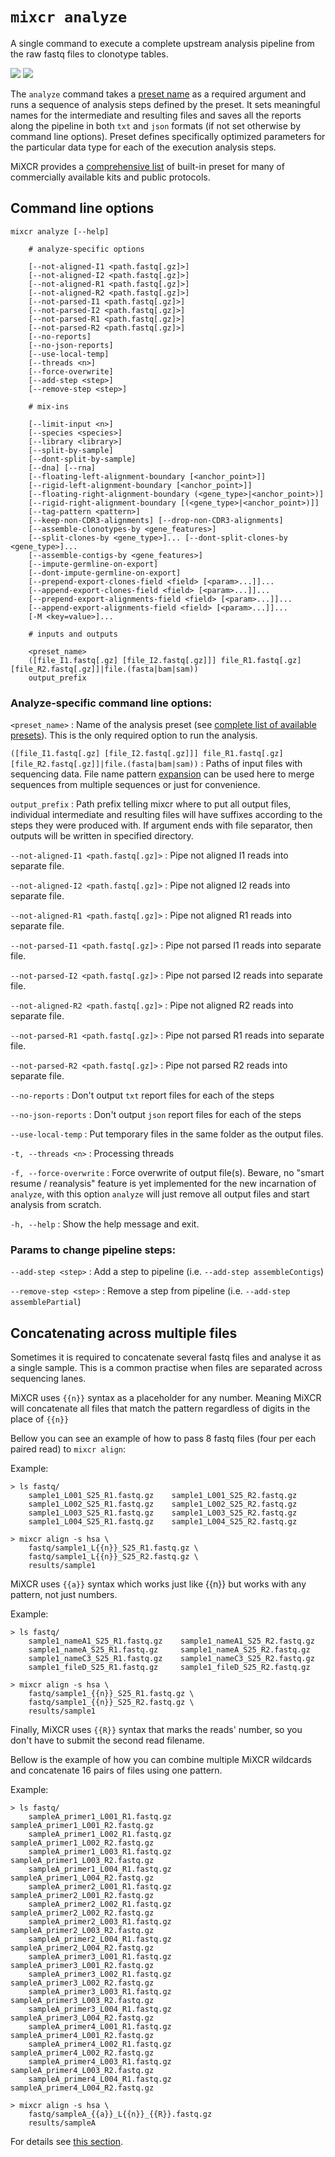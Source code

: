 # `mixcr analyze`

A single command to execute a complete upstream analysis pipeline from the raw fastq files to clonotype tables. 

![](pics/analyze-light.svg#only-light)
![](pics/analyze-dark.svg#only-dark)

The `analyze` command takes a [preset name](overview-presets.md) as a required argument and runs a sequence of analysis steps defined by the preset. It sets meaningful names for the intermediate and resulting files and saves all the reports along the pipeline in both `txt` and `json` formats (if not set otherwise by command line options). Preset defines specifically optimized parameters for the particular data type for each of the execution analysis steps.

MiXCR provides a [comprehensive list](overview-built-in-presets.md) of built-in preset for many of commercially available kits and public protocols.

## Command line options

```
mixcr analyze [--help]

    # analyze-specific options
    
    [--not-aligned-I1 <path.fastq[.gz]>] 
    [--not-aligned-I2 <path.fastq[.gz]>] 
    [--not-aligned-R1 <path.fastq[.gz]>] 
    [--not-aligned-R2 <path.fastq[.gz]>] 
    [--not-parsed-I1 <path.fastq[.gz]>] 
    [--not-parsed-I2 <path.fastq[.gz]>] 
    [--not-parsed-R1 <path.fastq[.gz]>] 
    [--not-parsed-R2 <path.fastq[.gz]>] 
    [--no-reports] 
    [--no-json-reports]  
    [--use-local-temp]
    [--threads <n>] 
    [--force-overwrite]
    [--add-step <step>] 
    [--remove-step <step>] 

    # mix-ins

    [--limit-input <n>]
    [--species <species>] 
    [--library <library>] 
    [--split-by-sample]
    [--dont-split-by-sample]
    [--dna] [--rna] 
    [--floating-left-alignment-boundary [<anchor_point>]]
    [--rigid-left-alignment-boundary [<anchor_point>]]
    [--floating-right-alignment-boundary (<gene_type>|<anchor_point>)] 
    [--rigid-right-alignment-boundary [(<gene_type>|<anchor_point>)]] 
    [--tag-pattern <pattern>] 
    [--keep-non-CDR3-alignments] [--drop-non-CDR3-alignments] 
    [--assemble-clonotypes-by <gene_features>]
    [--split-clones-by <gene_type>]... [--dont-split-clones-by <gene_type>]...  
    [--assemble-contigs-by <gene_features>] 
    [--impute-germline-on-export]
    [--dont-impute-germline-on-export]
    [--prepend-export-clones-field <field> [<param>...]]...
    [--append-export-clones-field <field> [<param>...]]...
    [--prepend-export-alignments-field <field> [<param>...]]...
    [--append-export-alignments-field <field> [<param>...]]... 
    [-M <key=value>]...      
    
    # inputs and outputs
    
    <preset_name> 
    ([file_I1.fastq[.gz] [file_I2.fastq[.gz]]] file_R1.fastq[.gz] [file_R2.fastq[.gz]]|file.(fasta|bam|sam)) 
    output_prefix
```

### Analyze-specific command line options:

`<preset_name>`
: Name of the analysis preset (see [complete list of available presets](overview-built-in-presets.md)). This is the only required option to run the analysis.

`([file_I1.fastq[.gz] [file_I2.fastq[.gz]]] file_R1.fastq[.gz] [file_R2.fastq[.gz]]|file.(fasta|bam|sam))`
: Paths of input files with sequencing data. File name pattern [expansion](./ref-input-file-name-expansion.md) can be used here to merge sequences from multiple sequences or just for convenience.

`output_prefix`
: Path prefix telling mixcr where to put all output files, individual intermediate and resulting files will have suffixes according to the steps they were produced with. If argument ends with file separator, then outputs will be written in specified directory.

`--not-aligned-I1 <path.fastq[.gz]>`
: Pipe not aligned I1 reads into separate file.

`--not-aligned-I2 <path.fastq[.gz]>`
: Pipe not aligned I2 reads into separate file.

`--not-aligned-R1 <path.fastq[.gz]>`
: Pipe not aligned R1 reads into separate file.

`--not-parsed-I1 <path.fastq[.gz]>`
: Pipe not parsed I1 reads into separate file.

`--not-parsed-I2 <path.fastq[.gz]>`
: Pipe not parsed I2 reads into separate file.

`--not-aligned-R2 <path.fastq[.gz]>`
: Pipe not aligned R2 reads into separate file.

`--not-parsed-R1 <path.fastq[.gz]>`
: Pipe not parsed R1 reads into separate file.

`--not-parsed-R2 <path.fastq[.gz]>`
: Pipe not parsed R2 reads into separate file.

`--no-reports`
: Don't output `txt` report files for each of the steps

`--no-json-reports`
: Don't output `json` report files for each of the steps

`--use-local-temp`
: Put temporary files in the same folder as the output files.

`-t, --threads <n>`
: Processing threads

`-f, --force-overwrite`
: Force overwrite of output file(s). Beware, no "smart resume / reanalysis" feature is yet implemented for the new incarnation of `analyze`, with this option `analyze` will just remove all output files and start analysis from scratch.  

`-h, --help`
: Show the help message and exit.

### Params to change pipeline steps:

`--add-step <step>`
: Add a step to pipeline (i.e. `--add-step assembleContigs`)

`--remove-step <step>`
: Remove a step from pipeline (i.e. `--add-step assemblePartial`)


## Concatenating across multiple files

Sometimes it is required to concatenate several fastq files and analyse it as a single sample. This is a common practise when files are separated across sequencing lanes.

MiXCR uses `{{n}}` syntax as a placeholder for any number. Meaning MiXCR will concatenate all files that match the pattern regardless of digits in the place of  `{{n}}`

Bellow you can see an example of how to pass 8 fastq files (four per each paired read) to `mixcr align`:

Example:
```shell
> ls fastq/
    sample1_L001_S25_R1.fastq.gz    sample1_L001_S25_R2.fastq.gz 
    sample1_L002_S25_R1.fastq.gz    sample1_L002_S25_R2.fastq.gz
    sample1_L003_S25_R1.fastq.gz    sample1_L003_S25_R2.fastq.gz
    sample1_L004_S25_R1.fastq.gz    sample1_L004_S25_R2.fastq.gz

> mixcr align -s hsa \
    fastq/sample1_L{{n}}_S25_R1.fastq.gz \
    fastq/sample1_L{{n}}_S25_R2.fastq.gz \
    results/sample1
```

MiXCR uses `{{a}}` syntax which works just like {{n}} but works with any pattern, not just numbers.

Example:

```shell
> ls fastq/
    sample1_nameA1_S25_R1.fastq.gz    sample1_nameA1_S25_R2.fastq.gz
    sample1_nameA_S25_R1.fastq.gz     sample1_nameA_S25_R2.fastq.gz
    sample1_nameC3_S25_R1.fastq.gz    sample1_nameC3_S25_R2.fastq.gz
    sample1_fileD_S25_R1.fastq.gz     sample1_fileD_S25_R2.fastq.gz

> mixcr align -s hsa \
    fastq/sample1_{{n}}_S25_R1.fastq.gz \
    fastq/sample1_{{n}}_S25_R2.fastq.gz \
    results/sample1
```

Finally, MiXCR uses `{{R}}` syntax that marks the reads' number, so you don't have to submit the second read filename.

Bellow is the example of how you can combine multiple MiXCR wildcards and concatenate 16 pairs of files using one pattern.

Example:
```shell
> ls fastq/
    sampleA_primer1_L001_R1.fastq.gz       sampleA_primer1_L001_R2.fastq.gz    
    sampleA_primer1_L002_R1.fastq.gz       sampleA_primer1_L002_R2.fastq.gz    
    sampleA_primer1_L003_R1.fastq.gz       sampleA_primer1_L003_R2.fastq.gz    
    sampleA_primer1_L004_R1.fastq.gz       sampleA_primer1_L004_R2.fastq.gz    
    sampleA_primer2_L001_R1.fastq.gz       sampleA_primer2_L001_R2.fastq.gz
    sampleA_primer2_L002_R1.fastq.gz       sampleA_primer2_L002_R2.fastq.gz
    sampleA_primer2_L003_R1.fastq.gz       sampleA_primer2_L003_R2.fastq.gz
    sampleA_primer2_L004_R1.fastq.gz       sampleA_primer2_L004_R2.fastq.gz
    sampleA_primer3_L001_R1.fastq.gz       sampleA_primer3_L001_R2.fastq.gz
    sampleA_primer3_L002_R1.fastq.gz       sampleA_primer3_L002_R2.fastq.gz
    sampleA_primer3_L003_R1.fastq.gz       sampleA_primer3_L003_R2.fastq.gz
    sampleA_primer3_L004_R1.fastq.gz       sampleA_primer3_L004_R2.fastq.gz
    sampleA_primer4_L001_R1.fastq.gz       sampleA_primer4_L001_R2.fastq.gz
    sampleA_primer4_L002_R1.fastq.gz       sampleA_primer4_L002_R2.fastq.gz
    sampleA_primer4_L003_R1.fastq.gz       sampleA_primer4_L003_R2.fastq.gz
    sampleA_primer4_L004_R1.fastq.gz       sampleA_primer4_L004_R2.fastq.gz
    
> mixcr align -s hsa \
    fastq/sampleA_{{a}}_L{{n}}_{{R}}.fastq.gz
    results/sampleA
```

For details see [this section](/mixcr/reference/ref-input-file-name-expansion).
